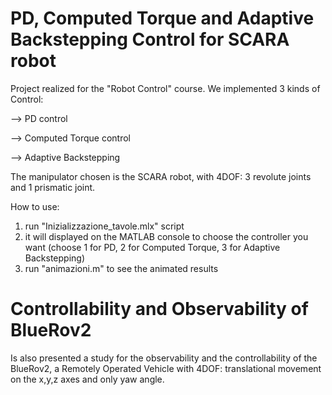 # PD, Computed Torque and Adaptive Backstepping Control for SCARA robot

Project realized for the "Robot Control" course. 
We implemented 3 kinds of Control:


--> PD control


--> Computed Torque control


--> Adaptive Backstepping

The manipulator chosen is the SCARA robot, with 4DOF: 3 revolute joints
and 1 prismatic joint. 

How to use: 
1) run "Inizializzazione_tavole.mlx" script
2) it will displayed on the MATLAB console to choose the controller you want
    (choose 1 for PD, 2 for Computed Torque, 3 for Adaptive Backstepping)
3) run "animazioni.m" to see the animated results

# Controllability and Observability of BlueRov2

Is also presented a study for the observability and the controllability 
of the BlueRov2, a Remotely Operated Vehicle with 4DOF: translational 
movement on the x,y,z axes and only yaw angle.

       
